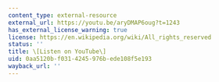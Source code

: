 ```yaml
---
content_type: external-resource
external_url: https://youtu.be/aryDMAP6oug?t=1243
has_external_license_warning: true
license: https://en.wikipedia.org/wiki/All_rights_reserved
status: ''
title: \[Listen on YouTube\]
uid: 0aa5120b-f031-4245-976b-ede108f5e193
wayback_url: ''
---
```

